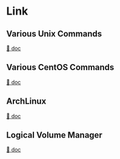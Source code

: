 # Link
## Various Unix Commands
[:book: doc](human/unix_cmd.md)

## Various CentOS Commands
[:book: doc](human/centos.md)

## ArchLinux
[:book: doc](human/archlinux.md)

## Logical Volume Manager
[:book: doc](human/lvm.md)
